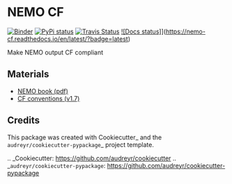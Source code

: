 # NEMO CF

[![Binder](https://mybinder.org/badge_logo.svg)](https://mybinder.org/v2/gh/willirath/nemo_cf/master)
[![PyPi status](https://img.shields.io/pypi/v/nemo_cf.svg)](https://pypi.python.org/pypi/nemo_cf)
[![Travis Status](https://img.shields.io/travis/willirath/nemo_cf.svg)](https://travis-ci.com/willirath/nemo_cf)
[![Docs status]](https://readthedocs.org/projects/nemo-cf/badge/?version=latest)](https://nemo-cf.readthedocs.io/en/latest/?badge=latest)

Make NEMO output CF compliant

## Materials

- [NEMO book (pdf)](https://www.nemo-ocean.eu/wp-content/uploads/NEMO_book.pdf)
- [CF conventions (v1.7)](http://cfconventions.org/Data/cf-conventions/cf-conventions-1.7/cf-conventions.html)


## Credits

This package was created with Cookiecutter_ and the `audreyr/cookiecutter-pypackage`_ project template.

.. _Cookiecutter: https://github.com/audreyr/cookiecutter
.. _`audreyr/cookiecutter-pypackage`: https://github.com/audreyr/cookiecutter-pypackage
